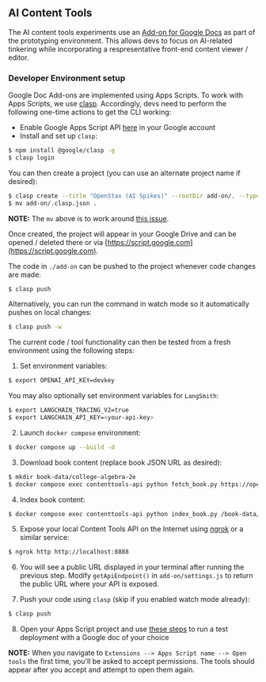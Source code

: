 ## AI Content Tools

The AI content tools experiments use an [Add-on for Google Docs](https://developers.google.com/workspace/add-ons/editors/docs) as part of the prototyping environment. This allows devs to focus on AI-related tinkering while incorporating a respresentative front-end content viewer / editor.

### Developer Environment setup

Google Doc Add-ons are implemented using Apps Scripts. To work with Apps Scripts, we use [clasp](https://developers.google.com/apps-script/guides/clasp). Accordingly, devs need to perform the following one-time actions to get the CLI working:

* Enable Google Apps Script API [here](https://script.google.com/home/usersettings) in your Google account
* Install and set up `clasp`:

```bash
$ npm install @google/clasp -g
$ clasp login
```

You can then create a project (you can use an alternate project name if desired):

```bash
$ clasp create --title "OpenStax (AI Spikes)" --rootDir add-on/. --type standalone
$ mv add-on/.clasp.json .
```

**NOTE:** The `mv` above is to work around [this issue](https://github.com/google/clasp/issues/869).

Once created, the project will appear in your Google Drive and can be opened / deleted there or via [https://script.google.com](https://script.google.com).

The code in `./add-on` can be pushed to the project whenever code changes are made:

```bash
$ clasp push
```

Alternatively, you can run the command in watch mode so it automatically pushes on local changes:

```bash
$ clasp push -w
```

The current code / tool functionality can then be tested from a fresh environment using the following steps:

1. Set environment variables:

```bash
$ export OPENAI_API_KEY=devkey
```

You may also optionally set environment variables for `LangSmith`:

```bash
$ export LANGCHAIN_TRACING_V2=true
$ export LANGCHAIN_API_KEY=<your-api-key>
```

2. Launch `docker compose` environment:

```bash
$ docker compose up --build -d
```

3. Download book content (replace book JSON URL as desired):

```bash
$ mkdir book-data/college-algebra-2e
$ docker compose exec contenttools-api python fetch_book.py https://openstax.org/apps/archive/20240603.181933/contents/35d7cce2-48dd-4403-b6a5-e828cb5a17da@8608bfb.json /book-data/college-algebra-2e/
```

4. Index book content:

```bash
$ docker compose exec contenttools-api python index_book.py /book-data/college-algebra-2e/
```

5. Expose your local Content Tools API on the Internet using [ngrok](https://ngrok.com/) or a similar service:

```bash
$ ngrok http http://localhost:8888
```

6. You will see a public URL displayed in your terminal after running the previous step. Modify `getApiEndpoint()` in `add-on/settings.js` to return the public URL where your API is exposed.

7. Push your code using `clasp` (skip if you enabled watch mode already):

```bash
$ clasp push
```

8. Open your Apps Script project and use [these steps](https://developers.google.com/workspace/add-ons/how-tos/testing-editor-addons) to run a test deployment with a Google doc of your choice

**NOTE:** When you navigate to `Extensions --> Apps Script name --> Open tools` the first time, you'll be asked to accept permissions. The tools should appear after you accept and attempt to open them again.
